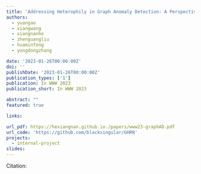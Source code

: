 ```yaml
---
title: 'Addressing Heterophily in Graph Anomaly Detection: A Perspective of Graph Spectrum'
authors:
  - yuangao
  - xiangwang
  - xiangnanhe
  - zhenguangliu
  - huaminfeng
  - yongdongzhang

date: '2023-01-26T00:00:00Z'
doi: ''
publishDate: '2023-01-26T00:00:00Z'
publication_types: ['1']
publication: In WWW 2023 
publication_short: In WWW 2023 

abstract: ""
featured: true

links:

url_pdf: https://hexiangnan.github.io./papers/www23-graphAD.pdf
url_code: 'https://github.com/blacksingular/GHRN'
projects:
  - internal-project
slides:
---
```




Citation:
